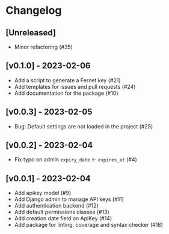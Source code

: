 Changelog
=========

[Unreleased]
------------

- Minor refactoring (#35)

[v0.1.0] - 2023-02-06
------------------
- Add a script to generate a Fernet key (#21)
- Add templates for issues and pull requests (#24)
- Add documentation for the package (#10) 

[v0.0.3] - 2023-02-05
------------------

- Bug: Default settings are not loaded in the project (#25) 

[v0.0.2] - 2023-02-04
------------------

- Fix typo on admin `expiry_date` <- `expires_at` (#4)

[v0.0.1] - 2023-02-04
------------------

- Add apikey model (#9)
- Add Django admin to manage API keys (#11)
- Add authentication backend (#12) 
- Add default permissions classes (#13)
- Add creation date field on ApiKey (#14)
- Add package for linting, coverage and syntax checker (#18)